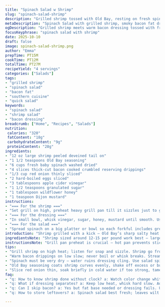 ```yaml
---
title: "Spinach Salad w Shrimp"
slug: "spinach-salad-shrimp"
description: "Grilled shrimp tossed with Old Bay, resting on fresh spinach, laced with warm bacon dressing made from rendered drippings whisked into a vinegar-honey-mustard mix. Crisp bacon bits, sliced onions, hard-cooked eggs add layers. Dressing emulsified on low heat, warm enough to meld flavors but not break ingredients. Textures contrast, flavors punchy yet balanced. Quick grill, watch shrimp change from translucent pink to opaque white, firmness signals done. Bacon fat carries punch. Spinach cool, vibrant green, holds everything. Serves 4."
metaDescription: "Spinach Salad with grilled shrimp, smoky bacon fat dressing, tangy cider honey mustard drizzle. Crisp greens, punchy flavors for 4 servings ready fast."
ogDescription: "Grilled shrimp meets warm bacon dressing tossed with fresh spinach. Layers of crunch, tang, sweet honey, sharp Old Bay, easy to prep and serve fast."
focusKeyphrase: "spinach salad with shrimp"
date: 2025-10-10
draft: false
image: spinach-salad-shrimp.png
author: "Emma"
prepTime: PT15M
cookTime: PT12M
totalTime: PT27M
recipeYield: "4 servings"
categories: ["Salads"]
tags:
- "grilled shrimp"
- "spinach salad"
- "bacon fat"
- "southern cuisine"
- "quick salad"
keywords:
- "spinach salad"
- "shrimp salad"
- "bacon dressing"
breadcrumb: ["Home", "Recipes", "Salads"]
nutrition: 
 calories: "320"
 fatContent: "18g"
 carbohydrateContent: "9g"
 proteinContent: "28g"
ingredients:
- "12 oz large shrimp peeled deveined tail on"
- "1 1/2 teaspoons Old Bay seasoning"
- "6 cups fresh baby spinach washed dried"
- "4 slices thick-cut bacon cooked crumbled reserving drippings"
- "1/3 cup red onion thinly sliced"
- "2 hard-boiled eggs sliced"
- "3 tablespoons apple cider vinegar"
- "1 1/2 teaspoons granulated sugar"
- "1 tablespoon wildflower honey"
- "1 teaspoon Dijon mustard"
instructions:
- "=== For the shrimp ==="
- "Set grill on high, preheat heavy grill pan till it sizzles just to get that sear. Toss shrimp with Old Bay, coating every curve, shake off excess. Lay shrimp flat spaced, hear that snap of heat meeting moisture. Cook 2 1/2 to 3 1/2 minutes per side depending on size. Watch closely – shrimp lose translucence, firm but springy is your goal. Overcooked? Rubber, flavor lost. Remove once opaque white with slight pink blush."
- "=== For the dressing ==="
- "In small bowl, whisk vinegar, sugar, honey, mustard until smooth. Use apple cider instead of plain vinegar for tang plus subtle fruitiness that blends with bacon fat. Keep drippings warm but not hot in saucepan over low heat – too hot breaks mixture. Slowly stream vinegar blend into fat while whisking steadily. You want a shiny, thickened emulsion, lightened color, coats spoon nicely. Keep over low warm heat to meld flavors, don’t rush. If dressing separates, heat low and whisk hard or add tiny drop warm water to bring back together."
- "=== For the salad ==="
- "Spread spinach on a big platter or bowl so each forkful includes greens. Scatter grilled shrimp over top, add crunchy crumbled bacon, red onion rings for punch and bite. Arrange egg slices last so they don’t break into yolk mess prematurely. Drizzle warm dressing evenly but gently. Toss carefully just before serving so spinach still crisp, dressing clings, no soggy leaves. Fork-test spinach texture often. If leaves wilt early, add dressing last minute or toss in smaller batches."
introduction: "Shrimp grilled with a kick – Old Bay’s sharp salty heat that every bite bursts with flavor. Spinach is more than just a bed, it’s the crisp green anchor, holding smoky bacon and sweet onion slices. Bacon drippings aren’t waste here, they anchor the dressing with warm fat that carries mild sharpness from mustard, sweetness from honey, and tang from cider vinegar. Watch the dressing emulsify slowly; you want a luscious silky coat, no fizzing or breaking. Hard eggs add creamy pockets. Timing shrimp is a dance; too long and they rubberize, too short and raw. Use touch and color over clock. Learned to grill shrimp fast, hot and watchful. Hands-on approach beats timers every time. Toss the salad gently – crushed spinach breaks fast. Good to slice eggs thick enough to hold shape but soft enough to mix into bites. Keeps it balanced, fresh, and full of layered textures. Bacon substitutes work too; pancetta renders a sweeter fat if you want more richness. Skip bacon? Use smoked salt in dressing for that flavor punch. Don’t dump hot dressing all over – drizzle and taste in waves. Salad changes fast once dressing hits leaves; eat soon."
ingredientsNote: "Shrimp sized around 12-15 per pound work best – large enough to grill without drying out quickly. Old Bay can be swapped for a mix of smoked paprika, celery salt, and cayenne if unavailable, but salt and heat levels vary so taste first. Bacon is essential for fat, but if dietary restrictions, try smoked turkey bits or rendered duck fat for different flavor notes. Apple cider vinegar adds fruity acidity; white wine vinegar is a fine substitute but less sweet, honey can be swapped with maple syrup for earthier sweetness. Red onion adds sharpness and crunch – if too strong slice thin and soak a minute in cold water to tame bite. Eggs? Use fresh, hard-cooked but not dry – timing about 9 minutes in simmering water. Store bacon drippings in jar for future dressings or roasting veggies; they freeze well. Spinach must be very dry; water kills dressing and makes leaves limp quickly; use a salad spinner or pat dry carefully. Use platter for serving so ingredients have room, salad overcrowded wilts."
instructionsNote: "Grill pan preheat is crucial – hot pan prevents sticking, encourages proper sear marks, locks in juices fast. Coat shrimp evenly, but don’t pile seasoning or it burns. Flip once when edges curl and base turns solid white. Avoid poking shrimp with fork; finger flick to test firmness. Too firm means overcooked, but slightly springy means done perfectly. Bacon drippings warm on low heat slowly, never boil – emulsions break if too hot or whisked too hard. Vinegar mix needs to be added slow to warm fat to give that silk texture. If separated, lower heat and whisk or add splash warm water to rescue. Warm dressing not hot; flicker of steam fine but don’t scald. Assemble salad quickly before dressing application; tossing too soon crushes spinach leaves. Add eggs last so their creamy texture offsets tangy dressing and crisp greens. Toss gently, fold with fork not spoon, preserve integrity of leaves and bite sizes. Let salad rest a couple minutes if you want flavors to meld but serve fresh before leaves wilt."
tips:
- "Grill shrimp on high heat; listen for snap and sizzle. Shrimp go from translucent pink to solid white with slight blush. Use finger press to check firmness - springy but not rubbery. Don’t overcrowd or steam. Shrimp size matters around 12-15 per pound avoids drying."
- "Warm bacon drippings on low slow; never boil or whisk breaks. Stream vinegar mix slowly while whisking steadily for stable emulsions. Dressing color shifts lighter, glossy sheen forms. If breaks, add splash warm water, keep whisk vigorous, low heat always. Use apple cider vinegar for fruity tang."
- "Spinach must be very dry – water ruins dressing cling. Use salad spinner or pat carefully. Large platter or bowl spreads leaves for easy tossing without bruising. Drizzle dressing gently, toss just before serving, not earlier or spinach wilts fast. Egg slices last to avoid runny yolk."
- "Old Bay seasoning coats shrimp curves evenly, shake off excess or burns happen. Swap with smoked paprika, celery salt, cayenne but taste first – salt heat vary. Bacon essential for fat base, try smoked turkey bits or rendered duck fat for flavor change. Timing seafood requires watchful eye, not clock."
- "Slice red onion thin, soak briefly in cold water if too strong, tames sharp bite but keeps crunch. Honey may be swapped with maple syrup for earthy sweetness variation. Store leftover bacon drippings for roasting or other dressings; they freeze well. Toss spinach gently; over mixing crushes leaves fast."
faq:
- "q: How to know shrimp done without clock? a: Watch color change white with blush pink. Press shrimp gently finger flick; springy means done. Too firm rubber. Timing varies with size and thickness. Listen for sizzle, smell sear aroma. Shrimp curl edges signal almost done."
- "q: What if dressing separates? a: Keep low heat, whisk hard slow. Add tiny warm water drop to bring back emulsion. Never boil dressing or whisk too fast. Vinegar-to-fat ratio key; streaming vinegar slowly makes coats shiny. Backup fix: make fresh batch if too broken."
- "q: Can I skip bacon? a: Yes but fat base needed or dressing fails. Use smoked turkey bits or rendered duck fat. Bacon drippings carry punch lost with lean oils. Smoked salt can replace bacon flavor – add carefully. Dressing texture changes with fat source; test in small batch."
- "q: How to store leftovers? a: Spinach salad best fresh; leaves wilt fast once dressed. Store shrimp and dressing separately in fridge up to 2 days. Bacon bits keep crisp if stored dry sealed. Warm dressing can be refrigerated and gently rewarmed low, whisk before use. Avoid soggy greens."

---
```

